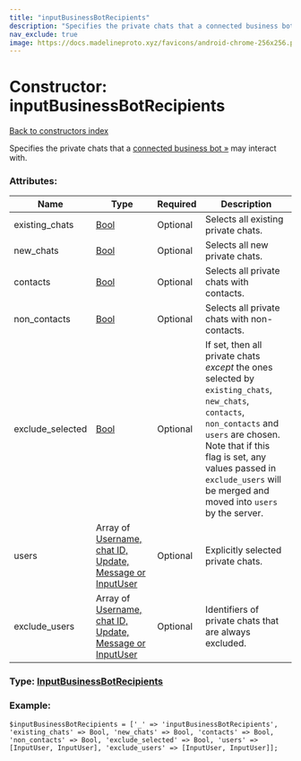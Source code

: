 ```yaml
---
title: "inputBusinessBotRecipients"
description: "Specifies the private chats that a connected business bot » may interact with."
nav_exclude: true
image: https://docs.madelineproto.xyz/favicons/android-chrome-256x256.png
---
```

# Constructor: inputBusinessBotRecipients  
[Back to constructors index](/API_docs/constructors/index.html)



Specifies the private chats that a [connected business bot »](https://core.telegram.org/api/bots/connected-business-bots) may interact with.

### Attributes:

| Name     |    Type       | Required | Description |
|----------|---------------|----------|-------------|
|existing\_chats|[Bool](/API_docs/types/Bool.html) | Optional|Selects all existing private chats.|
|new\_chats|[Bool](/API_docs/types/Bool.html) | Optional|Selects all new private chats.|
|contacts|[Bool](/API_docs/types/Bool.html) | Optional|Selects all private chats with contacts.|
|non\_contacts|[Bool](/API_docs/types/Bool.html) | Optional|Selects all private chats with non-contacts.|
|exclude\_selected|[Bool](/API_docs/types/Bool.html) | Optional|If set, then all private chats *except* the ones selected by `existing_chats`, `new_chats`, `contacts`, `non_contacts` and `users` are chosen. <br>Note that if this flag is set, any values passed in `exclude_users` will be merged and moved into `users` by the server.|
|users|Array of [Username, chat ID, Update, Message or InputUser](/API_docs/types/InputUser.html) | Optional|Explicitly selected private chats.|
|exclude\_users|Array of [Username, chat ID, Update, Message or InputUser](/API_docs/types/InputUser.html) | Optional|Identifiers of private chats that are always excluded.|



### Type: [InputBusinessBotRecipients](/API_docs/types/InputBusinessBotRecipients.html)


### Example:

```
$inputBusinessBotRecipients = ['_' => 'inputBusinessBotRecipients', 'existing_chats' => Bool, 'new_chats' => Bool, 'contacts' => Bool, 'non_contacts' => Bool, 'exclude_selected' => Bool, 'users' => [InputUser, InputUser], 'exclude_users' => [InputUser, InputUser]];
```  
